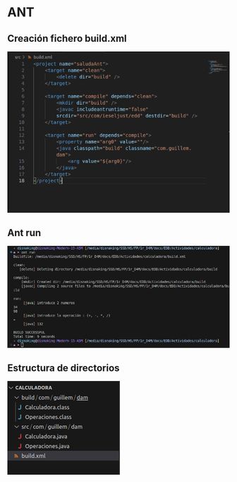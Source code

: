 # ANT

## Creación fichero build.xml

![alt text](image-17.png)

## Ant run

![alt text](image-19.png)

## Estructura de directorios

![alt text](image-18.png)
